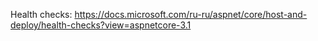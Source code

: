 Health checks: https://docs.microsoft.com/ru-ru/aspnet/core/host-and-deploy/health-checks?view=aspnetcore-3.1
